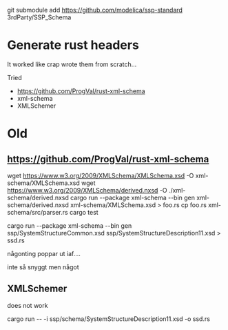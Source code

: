 

git submodule add https://github.com/modelica/ssp-standard 3rdParty/SSP_Schema


# Generate rust headers


It worked like crap wrote them from scratch...

Tried 
 - https://github.com/ProgVal/rust-xml-schema
 - xml-schema
 - XMLSchemer



# Old

## https://github.com/ProgVal/rust-xml-schema

wget https://www.w3.org/2009/XMLSchema/XMLSchema.xsd -O xml-schema/XMLSchema.xsd
wget https://www.w3.org/2009/XMLSchema/derived.nxsd -O ./xml-schema/derived.nxsd
cargo run --package xml-schema --bin gen xml-schema/derived.nxsd xml-schema/XMLSchema.xsd > foo.rs
cp foo.rs xml-schema/src/parser.rs
cargo test

cargo run --package xml-schema --bin gen ssp/SystemStructureCommon.xsd ssp/SystemStructureDescription11.xsd > ssd.rs

någonting poppar ut iaf....

inte så snyggt men något



## XMLSchemer
does not work

cargo run -- -i ssp/schema/SystemStructureDescription11.xsd -o ssd.rs